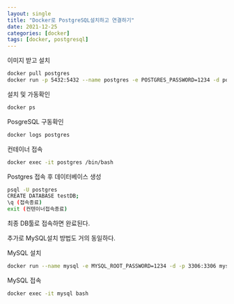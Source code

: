 ```yaml
---
layout: single
title: "Docker로 PostgreSQL설치하고 연결하기"
date: 2021-12-25
categories: [docker]
tags: [docker, postgresql]
---
```


이미지 받고 설치

```bash
docker pull postgres
docker run -p 5432:5432 --name postgres -e POSTGRES_PASSWORD=1234 -d postgres

```

설치 및 가동확인

```bash
docker ps
```

PosgreSQL 구동확인

```bash
docker logs postgres
```

컨테이너 접속

```bash
docker exec -it postgres /bin/bash
```

Postgres 접속 후 데이터베이스 생성

```bash
psql -U postgres
CREATE DATABASE testDB;
\q (접속종료)
exit (컨텐이너접속종료)
```

최종 DB툴로 접속하면 완료된다.

추가로 MySQL설치 방법도 거의 동일하다.

MySQL 설치

```bash
docker run --name mysql -e MYSQL_ROOT_PASSWORD=1234 -d -p 3306:3306 mysql:latest
```

MySQL 접속

```bash
docker exec -it mysql bash
```
